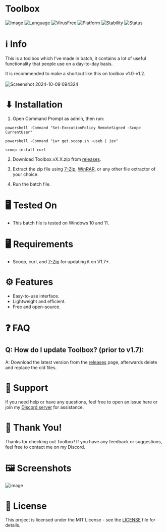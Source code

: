 # Toolbox

![Image](https://github.com/user-attachments/assets/b7dbd5bb-8edf-44c7-9bd1-131ae3142348)
![Language](https://img.shields.io/badge/Language-Batch-FF0000)
![VirusFree](https://img.shields.io/badge/Virus-Free-FF0000)
![Platform](https://img.shields.io/badge/Platform-Windows%2010%2F11-FF0000)
![Stability](https://img.shields.io/badge/Stability-Stable-FF0000)
![Status](https://img.shields.io/badge/Status-Active-FF0000)


# ℹ️ Info

This is a toolbox which I’ve made in batch, it contains a lot of useful functionality that people use on a day-to-day basis.

It is recommended to make a shortcut like this on toolbox v1.0-v1.2. <br><br>
![Screenshot 2024-10-09 094324](https://github.com/user-attachments/assets/f774e1ec-eaba-4594-a449-40112a6de915)

# ⬇ Installation

1. Open Command Prompt as admin, then run:
```
powershell -Command "Set-ExecutionPolicy RemoteSigned -Scope CurrentUser"

powershell -Command "iwr get.scoop.sh -useb | iex"
   
scoop install curl
```                                                 
2. Download Toolbox.vX.X.zip from [releases](https://github.com/SimonGhost1012/ToolBox/releases).

3. Extract the zip file using [7-Zip](https://7-zip.com/download.html), [WinRAR](https://www.win-rar.com/download.html), or any other file extractor of your choice.

4. Run the batch file.

# 🖥️ Tested On
- This batch file is tested on Windows 10 and 11.

# 🖥️ Requirements
- Scoop, curl, and [7-Zip](https://7-zip.com/download.html) for updating it on V1.7+.

# ⚙️ Features
- Easy-to-use interface.
- Lightweight and efficient.
- Free and open-source.

# ❓ FAQ
## Q: How do I update Toolbox? (prior to v1.7):
A: Download the latest version from the [releases](https://github.com/SimonGhost1012/ToolBox/releases) page, afterwards delete and replace the old files.

# 💬 Support
If you need help or have any questions, feel free to open an issue here or join my [Discord server](https://discord.gg/qns9hbebvj) for assistance.

# 🙏 Thank You!
Thanks for checking out Toolbox! If you have any feedback or suggestions, feel free to contact me on my Discord.

# 🖼 Screenshots
![image](https://github.com/user-attachments/assets/bded4d0f-63a3-44ae-ad96-ea237411b33d)

# 📄 License
This project is licensed under the MIT License - see the [LICENSE](LICENSE) file for details.
